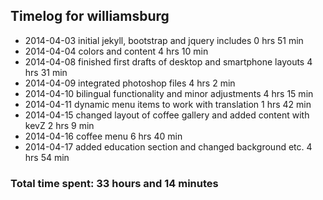 ## Timelog for williamsburg
* 2014-04-03 initial jekyll, bootstrap and jquery includes 0 hrs 51 min
* 2014-04-04 colors and content 4 hrs 10 min
* 2014-04-08 finished first drafts of desktop and smartphone layouts 4 hrs 31 min
* 2014-04-09 integrated photoshop files 4 hrs 2 min
* 2014-04-10 bilingual functionality and minor adjustments 4 hrs 15 min
* 2014-04-11 dynamic menu items to work with translation 1 hrs 42 min
* 2014-04-15 changed layout of coffee gallery and added content with kevZ 2 hrs 9 min
* 2014-04-16 coffee menu 6 hrs 40 min
* 2014-04-17 added education section and changed background etc. 4 hrs 54 min

### Total time spent: 33 hours and 14 minutes 